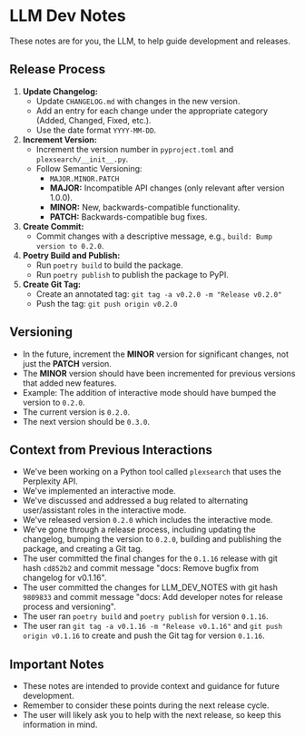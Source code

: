 # LLM Dev Notes

These notes are for you, the LLM, to help guide development and releases.

## Release Process

1. **Update Changelog:**
    -   Update `CHANGELOG.md` with changes in the new version.
    -   Add an entry for each change under the appropriate category (Added, Changed, Fixed, etc.).
    -   Use the date format `YYYY-MM-DD`.
2. **Increment Version:**
    -   Increment the version number in `pyproject.toml` and `plexsearch/__init__.py`.
    -   Follow Semantic Versioning:
        -   `MAJOR.MINOR.PATCH`
        -   **MAJOR:** Incompatible API changes (only relevant after version 1.0.0).
        -   **MINOR:** New, backwards-compatible functionality.
        -   **PATCH:** Backwards-compatible bug fixes.
3. **Create Commit:**
    -   Commit changes with a descriptive message, e.g., `build: Bump version to 0.2.0`.
4. **Poetry Build and Publish:**
    -   Run `poetry build` to build the package.
    -   Run `poetry publish` to publish the package to PyPI.
5. **Create Git Tag:**
    -   Create an annotated tag: `git tag -a v0.2.0 -m "Release v0.2.0"`
    -   Push the tag: `git push origin v0.2.0`

## Versioning

-   In the future, increment the **MINOR** version for significant changes, not just the **PATCH** version.
-   The **MINOR** version should have been incremented for previous versions that added new features.
-   Example: The addition of interactive mode should have bumped the version to `0.2.0`.
-   The current version is `0.2.0`.
-   The next version should be `0.3.0`.

## Context from Previous Interactions

-   We've been working on a Python tool called `plexsearch` that uses the Perplexity API.
-   We've implemented an interactive mode.
-   We've discussed and addressed a bug related to alternating user/assistant roles in the interactive mode.
-   We've released version `0.2.0` which includes the interactive mode.
-   We've gone through a release process, including updating the changelog, bumping the version to `0.2.0`, building and publishing the package, and creating a Git tag.
-   The user committed the final changes for the `0.1.16` release with git hash `cd852b2` and commit message "docs: Remove bugfix from changelog for v0.1.16".
-   The user committed the changes for LLM_DEV_NOTES with git hash `9809833` and commit message "docs: Add developer notes for release process and versioning".
-   The user ran `poetry build` and `poetry publish` for version `0.1.16`.
-   The user ran `git tag -a v0.1.16 -m "Release v0.1.16"` and `git push origin v0.1.16` to create and push the Git tag for version `0.1.16`.

## Important Notes

-   These notes are intended to provide context and guidance for future development.
-   Remember to consider these points during the next release cycle.
-   The user will likely ask you to help with the next release, so keep this information in mind.
